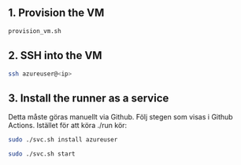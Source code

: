 ## 1. Provision the VM

```bash
provision_vm.sh
```

## 2. SSH into the VM

```bash
ssh azureuser@<ip>
```

## 3. Install the runner as a service

Detta måste göras manuellt via Github. Följ stegen som visas i Github Actions.
Istället för att köra ./run kör:

```bash
sudo ./svc.sh install azureuser
```

```bash
sudo ./svc.sh start
```

